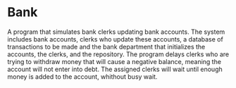 # Bank
A program that simulates bank clerks updating bank accounts. 
The system includes bank accounts, clerks who update these accounts, a database of transactions to be made and the bank department that initializes the accounts, the clerks, and the repository.
The program delays clerks who are trying to withdraw money that will cause a negative balance, meaning the account will not enter into debt. 
The assigned clerks will wait until enough money is added to the account, whithout busy wait.
